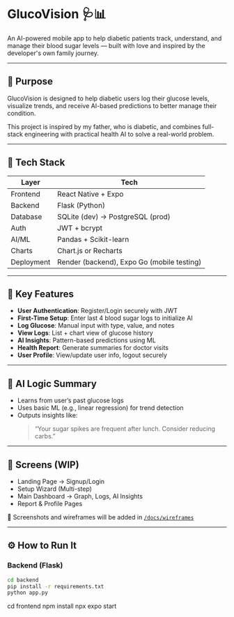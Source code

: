 # GlucoVision 🩺📊

An AI-powered mobile app to help diabetic patients track, understand, and manage their blood sugar levels — built with love and inspired by the developer's own family journey.

---

## 🚀 Purpose

GlucoVision is designed to help diabetic users log their glucose levels, visualize trends, and receive AI-based predictions to better manage their condition.

This project is inspired by my father, who is diabetic, and combines full-stack engineering with practical health AI to solve a real-world problem.

---

## 🧰 Tech Stack

| Layer      | Tech                                       |
| ---------- | ------------------------------------------ |
| Frontend   | React Native + Expo                        |
| Backend    | Flask (Python)                             |
| Database   | SQLite (dev) → PostgreSQL (prod)           |
| Auth       | JWT + bcrypt                               |
| AI/ML      | Pandas + Scikit-learn                      |
| Charts     | Chart.js or Recharts                       |
| Deployment | Render (backend), Expo Go (mobile testing) |

---

## 🔐 Key Features

- **User Authentication**: Register/Login securely with JWT
- **First-Time Setup**: Enter last 4 blood sugar logs to initialize AI
- **Log Glucose**: Manual input with type, value, and notes
- **View Logs**: List + chart view of glucose history
- **AI Insights**: Pattern-based predictions using ML
- **Health Report**: Generate summaries for doctor visits
- **User Profile**: View/update user info, logout securely

---

## 🧠 AI Logic Summary

- Learns from user’s past glucose logs
- Uses basic ML (e.g., linear regression) for trend detection
- Outputs insights like:
  > “Your sugar spikes are frequent after lunch. Consider reducing carbs.”

---

## 📱 Screens (WIP)

- Landing Page → Signup/Login
- Setup Wizard (Multi-step)
- Main Dashboard → Graph, Logs, AI Insights
- Report & Profile Pages

📂 Screenshots and wireframes will be added in [`/docs/wireframes`](docs/wireframes)

---

## ⚙️ How to Run It

### Backend (Flask)

```bash
cd backend
pip install -r requirements.txt
python app.py
```

cd frontend
npm install
npx expo start
